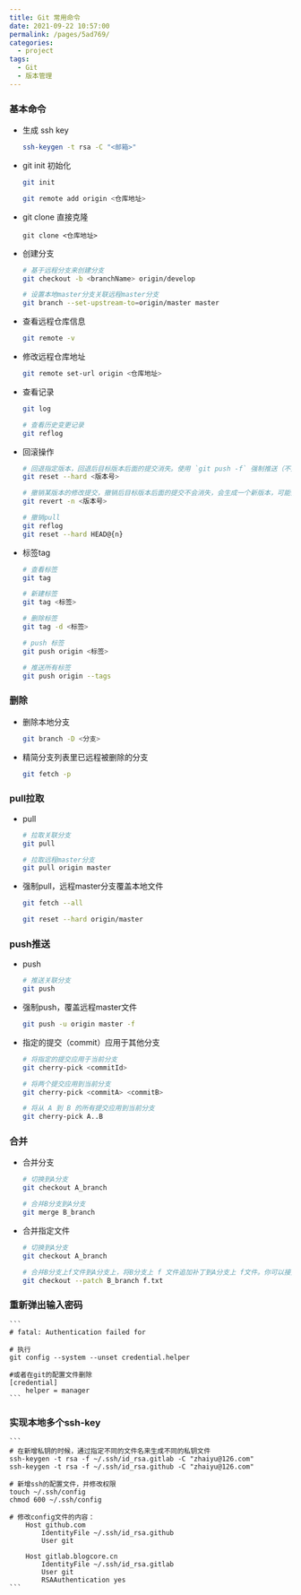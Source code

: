 ```yaml
---
title: Git 常用命令
date: 2021-09-22 10:57:00
permalink: /pages/5ad769/
categories:
  - project
tags:
  - Git
  - 版本管理
---
```


### 基本命令
- 生成 ssh key
    ```bash
    ssh-keygen -t rsa -C "<邮箱>" 
    ```
- git init 初始化
    ```bash
    git init
    
    git remote add origin <仓库地址>
    ```
- git clone 直接克隆
    ```
    git clone <仓库地址>
    ```
- 创建分支
    ```bash
    # 基于远程分支来创建分支
    git checkout -b <branchName> origin/develop
    
    # 设置本地master分支关联远程master分支
    git branch --set-upstream-to=origin/master master
    ```
- 查看远程仓库信息
    ```bash
    git remote -v
    ```
- 修改远程仓库地址
    ```bash
    git remote set-url origin <仓库地址>
    ```
- 查看记录
    ```bash
    git log
    
    # 查看历史变更记录
    git reflog
    ```
- 回滚操作
    ```bash
    # 回退指定版本，回退后目标版本后面的提交消失。使用 `git push -f` 强制推送（不建议使用）
    git reset --hard <版本号>
    
    # 撤销某版本的修改提交，撤销后目标版本后面的提交不会消失，会生成一个新版本，可能会出现冲突，需要手动解决。使用 `git push` 推送（建议使用）
    git revert -n <版本号>
    
    # 撤销pull
    git reflog
    git reset --hard HEAD@{n}
    ```
- 标签tag
    ```bash
    # 查看标签
    git tag
    
    # 新建标签
    git tag <标签>
    
    # 删除标签
    git tag -d <标签>
    
    # push 标签
    git push origin <标签>
    
    # 推送所有标签
    git push origin --tags
    ```

### 删除
- 删除本地分支
    ```bash
    git branch -D <分支>
    ```
- 精简分支列表里已远程被删除的分支
    ```bash
    git fetch -p
    ```

### pull拉取
- pull
    ```bash
    # 拉取关联分支
    git pull
    
    # 拉取远程master分支
    git pull origin master
    ```
- 强制pull，远程master分支覆盖本地文件
    ```bash
    git fetch --all
    
    git reset --hard origin/master
    ```

### push推送
- push
    ```bash
    # 推送关联分支
    git push
    ```
- 强制push，覆盖远程master文件
    ```bash
    git push -u origin master -f
    ```
- 指定的提交（commit）应用于其他分支
    ```bash
    # 将指定的提交应用于当前分支
    git cherry-pick <commitId>
    
    # 将两个提交应用到当前分支
    git cherry-pick <commitA> <commitB>
    
    # 将从 A 到 B 的所有提交应用到当前分支
    git cherry-pick A..B
    ```

###  合并
- 合并分支
    ```bash
    # 切换到A分支
    git checkout A_branch
    
    # 合并B分支到A分支
    git merge B_branch
    ```
- 合并指定文件
    ```bash
    # 切换到A分支
    git checkout A_branch
    
    # 合并B分支上f文件到A分支上，将B分支上 f 文件追加补丁到A分支上 f文件。你可以接受或者拒绝补丁内容。
    git checkout --patch B_branch f.txt
    ```
### 重新弹出输入密码
    ```
    # fatal: Authentication failed for
    
    # 执行
    git config --system --unset credential.helper
    
    #或者在git的配置文件删除
    [credential]
        helper = manager
    ```
### 实现本地多个ssh-key
    ```
    # 在新增私钥的时候，通过指定不同的文件名来生成不同的私钥文件
    ssh-keygen -t rsa -f ~/.ssh/id_rsa.gitlab -C "zhaiyu@126.com"
    ssh-keygen -t rsa -f ~/.ssh/id_rsa.github -C "zhaiyu@126.com"
    
    # 新增ssh的配置文件，并修改权限
    touch ~/.ssh/config
    chmod 600 ~/.ssh/config

    # 修改config文件的内容：
        Host github.com
            IdentityFile ~/.ssh/id_rsa.github
            User git
        
        Host gitlab.blogcore.cn
            IdentityFile ~/.ssh/id_rsa.gitlab
            User git
            RSAAuthentication yes
    ```